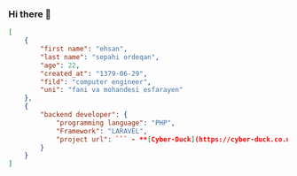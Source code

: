 ### Hi there 👋
```json
[
    {
        "first name": "ehsan",
        "last name": "sepahi ordeqan",
        "age": 22,
        "created_at": "1379-06-29",
        "fild": "computer engineer",
        "uni": "fani va mohandesi esfarayen"
    },
    {
        "backend developer": {
            "programming language": "PHP",
            "Framework": "LARAVEL",
            "project url": ``` - **[Cyber-Duck](https://cyber-duck.co.uk)** ```json
        }
    }
]
```

<!--
**ehsanSepahi/ehsanSepahi** is a ✨ _special_ ✨ repository because its `README.md` (this file) appears on your GitHub profile.

Here are some ideas to get you started:

- 🔭 I’m currently working on ...
- 🌱 I’m currently learning ...
- 👯 I’m looking to collaborate on ...
- 🤔 I’m looking for help with ...
- 💬 Ask me about ...
- 📫 How to reach me: ...
- 😄 Pronouns: ...
- ⚡ Fun fact: ...
-->

